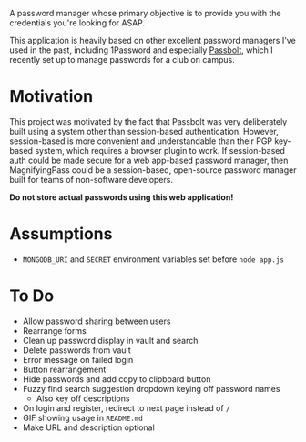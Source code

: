 A password manager whose primary objective is to provide you with the
credentials you're looking for ASAP.

This application is heavily based on other excellent password managers
I've used in the past, including 1Password and especially
[Passbolt](https://www.passbolt.com/), which I recently set up to manage
passwords for a club on campus.

# Motivation

This project was motivated by the fact that Passbolt was very deliberately built
using a system other than session-based authentication. However, session-based is
more convenient and understandable than their PGP key-based system, which
requires a browser plugin to work. If session-based auth could be made secure
for a web app-based password manager, then MagnifyingPass
could be a session-based, open-source password manager built for teams of non-software
developers.

**Do not store actual passwords using this web application!**

# Assumptions

- `MONGODB_URI` and `SECRET` environment variables set before `node app.js`

# To Do

- Allow password sharing between users
- Rearrange forms
- Clean up password display in vault and search
- Delete passwords from vault
- Error message on failed login
- Button rearrangement
- Hide passwords and add copy to clipboard button
- Fuzzy find search suggestion dropdown keying off password names
  - Also key off descriptions
- On login and register, redirect to next page instead of `/`
- GIF showing usage in `README.md`
- Make URL and description optional 
